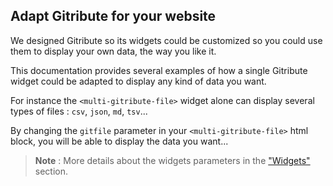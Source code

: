 
## Adapt Gitribute for your website

We designed Gitribute so its widgets could be customized so you could use them to display your own data, the way you like it.

This documentation provides several examples of how a single Gitribute widget could be adapted to display any kind of data you want.

For instance the `<multi-gitribute-file>` widget alone can display several types of files : `csv`, `json`, `md`, `tsv`...

By changing the `gitfile` parameter in your `<multi-gitribute-file>` html block, you will be able to display the data you want...

> **Note** : More details about the widgets parameters in the ["Widgets"](/docs-widgets-overview) section.
